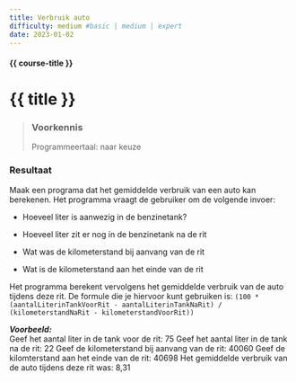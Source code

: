 ```yaml
---
title: Verbruik auto
difficulty: medium #basic | medium | expert
date: 2023-01-02
---
```


#### {{ course-title }}

# {{ title }}

> ### Voorkennis
> Programmeertaal: naar keuze

### Resultaat
Maak een programa dat het gemiddelde verbruik van een auto kan
berekenen. Het programma vraagt de gebruiker om de volgende invoer:

- Hoeveel liter is aanwezig in de benzinetank?

- Hoeveel liter zit er nog in de benzinetank na de rit

- Wat was de kilometerstand bij aanvang van de rit

- Wat is de kilometerstand aan het einde van de rit

Het programma berekent vervolgens het gemiddelde verbruik van de auto
tijdens deze rit. De formule die je hiervoor kunt gebruiken is:
`(100 * (aantalLiterinTankVoorRit - aantalLiterinTankNaRit) / (kilometerstandNaRit - kilometerstandVoorRit))`

***Voorbeeld:***  
Geef het aantal liter in de tank voor de rit: 75 Geef het aantal liter
in de tank na de rit: 22 Geef de kilometerstand bij aanvang van de rit:
40060 Geef de kilomterstand aan het einde van de rit: 40698 Het
gemiddelde verbruik van de auto tijdens deze rit was: 8,31
